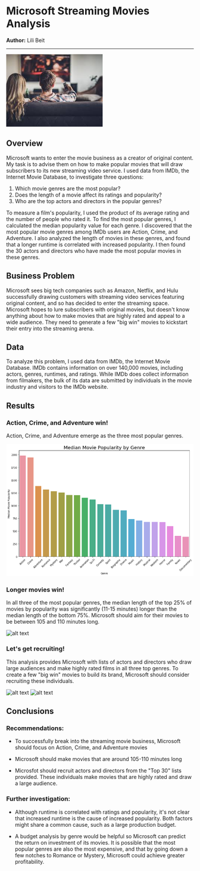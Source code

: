 # Microsoft Streaming Movies Analysis

**Author:** Lili Beit
***

![picture of couple watching TV](images/movie_viewers.jpeg)

## Overview

Microsoft wants to enter the movie business as a creator of original content.  My task is to advise them on how to make popular movies that will draw subscribers to its new streaming video service.  I used data from IMDb, the Internet Movie Database, to investigate three questions:

1. Which movie genres are the most popular?
2. Does the length of a movie affect its ratings and popularity?
3. Who are the top actors and directors in the popular genres?

To measure a film's popularity, I used the product of its average rating and the number of people who rated it.  To find the most popular genres, I calculated the median popularity value for each genre.  I discovered that the most popular movie genres among IMDb users are Action, Crime, and Adventure.  I also analyzed the length of movies in these genres, and found that a longer runtime is correlated with increased popularity.  I then found the 30 actors and directors who have made the most popular movies in these genres.  

## Business Problem

Microsoft sees big tech companies such as Amazon, Netflix, and Hulu successfully drawing customers with streaming video services featuring original content, and so has decided to enter the streaming space.  Microsoft hopes to lure subscribers with original movies, but doesn't know anything about how to make movies that are highly rated and appeal to a wide audience.  They need to generate a few "big win" movies to kickstart their entry into the streaming arena.

## Data

To analyze this problem, I used data from IMDb, the Internet Movie Database.  IMDb contains information on over 140,000 movies, including actors, genres, runtimes, and ratings.  While IMDb does collect information from filmakers, the bulk of its data are submitted by  individuals in the movie industry and visitors to the IMDb website.  

## Results

### Action, Crime, and Adventure win!

Action, Crime, and Adventure emerge as the three most popular genres.  

![bar graph ranking movie genres by popularity](images/median-pop-by-genre.png)

### Longer movies win!

In all three of the most popular genres, the median length of the top 25% of movies by popularity was significantly (11-15 minutes) longer than the median length of the bottom 75%.  Microsoft should aim for their movies to be between 105 and 110 minutes long.

![alt text](runtime-chart.png)

### Let's get recruiting!

This analysis provides Microsoft with lists of actors and directors who draw large audiences and make highly rated films in all three top genres.  To create a few "big win" movies to build its brand, Microsoft should consider recruiting these individuals.

![alt text](statham) ![alt text](lawrence)

## Conclusions

### Recommendations:

- To successfully break into the streaming movie business, Microsoft should focus on Action, Crime, and Adventure movies

- Microsoft should make movies that are around 105-110 minutes long

- Microsfot should recruit actors and directors from the "Top 30" lists provided.  These individuals make movies that are highly rated and draw a large audience.

### Further investigation:

-  Although runtime is correlated with ratings and popularity, it's not clear that increased runtime is the cause of increased popularity.  Both factors might share a common cause, such as a large production budget.

- A budget analysis by genre would be helpful so Microsoft can predict the return on investment of its movies.  It is possible that the most popular genres are also the most expensive, and that by going down a few notches to Romance or Mystery, Microsoft could achieve greater profitability.

